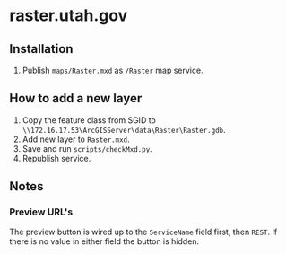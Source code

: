 raster.utah.gov
================

## Installation
1. Publish `maps/Raster.mxd` as `/Raster` map service.

## How to add a new layer
1. Copy the feature class from SGID to `\\172.16.17.53\ArcGISServer\data\Raster\Raster.gdb`.
2. Add new layer to `Raster.mxd`.
3. Save and run `scripts/checkMxd.py`.
4. Republish service.

## Notes
### Preview URL's
The preview button is wired up to the `ServiceName` field first, then `REST`. If there is no value in either field the button is hidden.
